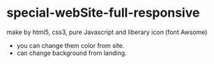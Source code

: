 # special-webSite-full-responsive
make by html5, css3, pure Javascript and liberary icon (font Awsome)
- you can change them color from site.
- can change background from landing.
